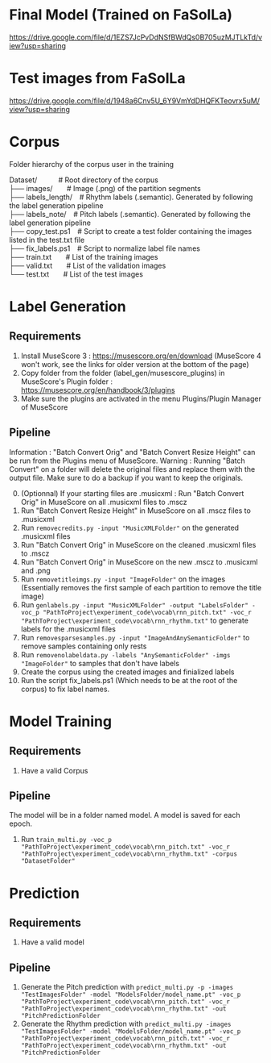 ﻿# Final Model (Trained on FaSolLa)
https://drive.google.com/file/d/1EZS7JcPvDdNSfBWdQs0B705uzMJTLkTd/view?usp=sharing

# Test images from FaSolLa
https://drive.google.com/file/d/1948a6Cnv5U_6Y9VmYdDHQFKTeovrx5uM/view?usp=sharing

# Corpus
Folder hierarchy of the corpus user in the training

Dataset/&emsp;&emsp;&emsp;# Root directory of the corpus  
├── images/&emsp;&emsp;# Image (.png) of the partition segments  
├── labels_length/&emsp;# Rhythm labels (.semantic). Generated by following the label generation pipeline  
├── labels_note/&emsp;# Pitch labels (.semantic). Generated by following the label generation pipeline  
├── copy_test.ps1&emsp;# Script to create a test folder containing the images listed in the test.txt file  
├── fix_labels.ps1&emsp;# Script to normalize label file names  
├── train.txt&emsp;&emsp;# List of the training images  
├── valid.txt&emsp;&emsp;# List of the validation images  
└── test.txt&emsp;&emsp;# List of the test images  
        
# Label Generation

## Requirements
1. Install MuseScore 3 : https://musescore.org/en/download (MuseScore 4 won't work, see the links for older version at the bottom of the page)
2. Copy folder from the folder (label_gen/musescore_plugins) in MuseScore's Plugin folder : https://musescore.org/en/handbook/3/plugins
3. Make sure the plugins are activated in the menu Plugins/Plugin Manager of MuseScore

## Pipeline
Information : "Batch Convert Orig" and "Batch Convert Resize Height" can be run from the Plugins menu of MuseScore.
Warning     : Running "Batch Convert" on a folder will delete the original files and replace them with the output file. Make sure to do a backup if you want to keep the originals.

0. (Optionnal) If your starting files are .musicxml : Run "Batch Convert Orig" in MuseScore on all .musicxml files to .mscz
1. Run "Batch Convert Resize Height" in MuseScore on all .mscz files to .musicxml
2. Run `removecredits.py -input "MusicXMLFolder"` on the generated .musicxml files
3. Run "Batch Convert Orig" in MuseScore on the cleaned .musicxml files to .mscz
4. Run "Batch Convert Orig" in MuseScore on the new .mscz to .musicxml and .png
5. Run `removetitleimgs.py -input "ImageFolder"` on the images (Essentially removes the first sample of each partition to remove the title image)
6. Run `genlabels.py -input "MusicXMLFolder" -output "LabelsFolder" -voc_p "PathToProject\experiment_code\vocab\rnn_pitch.txt" -voc_r "PathToProject\experiment_code\vocab\rnn_rhythm.txt"` to generate labels for the .musicxml files
7. Run `removesparsesamples.py -input "ImageAndAnySemanticFolder"` to remove samples containing only rests
8. Run `removenolabeldata.py -labels "AnySemanticFolder" -imgs "ImageFolder"` to samples that don't have labels
9. Create the corpus using the created images and finialized labels
10. Run the script fix_labels.ps1 (Which needs to be at the root of the corpus) to fix label names.

# Model Training

## Requirements
1. Have a valid Corpus

## Pipeline
The model will be in a folder named model. A model is saved for each epoch.

1. Run `train_multi.py -voc_p "PathToProject\experiment_code\vocab\rnn_pitch.txt" -voc_r "PathToProject\experiment_code\vocab\rnn_rhythm.txt" -corpus "DatasetFolder"`

# Prediction

## Requirements
1. Have a valid model

## Pipeline

1. Generate the Pitch prediction with `predict_multi.py -p -images "TestImagesFolder" -model "ModelsFolder/model_name.pt" -voc_p "PathToProject\experiment_code\vocab\rnn_pitch.txt" -voc_r "PathToProject\experiment_code\vocab\rnn_rhythm.txt" -out "PitchPredictionFolder`
2. Generate the Rhythm prediction with `predict_multi.py -images "TestImagesFolder" -model "ModelsFolder/model_name.pt" -voc_p "PathToProject\experiment_code\vocab\rnn_pitch.txt" -voc_r "PathToProject\experiment_code\vocab\rnn_rhythm.txt" -out "PitchPredictionFolder`